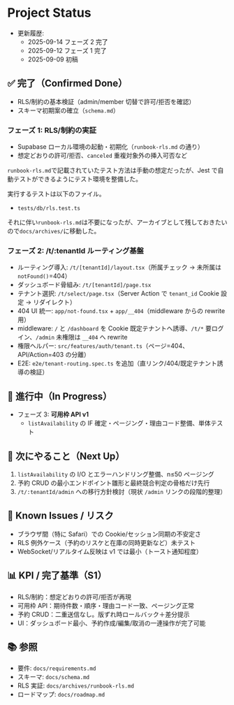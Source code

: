 # Project Status

- 更新履歴:
  - 2025-09-14 フェーズ 2 完了
  - 2025-09-12 フェーズ 1 完了
  - 2025-09-09 初稿

## ✅ 完了（Confirmed Done）

- RLS/制約の基本検証（admin/member 切替で許可/拒否を確認）
- スキーマ初期案の確立（`schema.md`）

### フェーズ 1: **RLS/制約の実証**

- Supabase ローカル環境の起動・初期化（`runbook-rls.md` の通り）
- 想定どおりの許可/拒否、`canceled` 重複対象外の挿入可否など

`runbook-rls.md`で記載されていたテスト方法は手動の想定だったが、Jest で自動テストができるようにテスト環境を整備した。

実行するテストは以下のファイル。

- `tests/db/rls.test.ts`

それに伴い`runbook-rls.md`は不要になったが、アーカイブとして残しておきたいので`docs/archives/`に移動した。

### フェーズ 2: **/t/:tenantId ルーティング基盤**

- ルーティング導入: `/t/[tenantId]/layout.tsx`（所属チェック → 未所属は `notFound()`=404）
- ダッシュボード骨組み: `/t/[tenantId]/page.tsx`
- テナント選択: `/t/select/page.tsx`（Server Action で `tenant_id` Cookie 設定 → リダイレクト）
- 404 UI 統一: `app/not-found.tsx` + `app/__404`（middleware からの rewrite 用）
- middleware: `/` と `/dashboard` を Cookie 既定テナントへ誘導、`/t/*` 要ログイン、`/admin` 未権限は `__404` へ rewrite
- 権限ヘルパー: `src/features/auth/tenant.ts`（ページ=404、API/Action=403 の分離）
- E2E: `e2e/tenant-routing.spec.ts` を追加（直リンク/404/既定テナント誘導の検証）

## 🚧 進行中（In Progress）

- フェーズ 3: **可用枠 API v1**
  - `listAvailability` の IF 確定・ページング・理由コード整備、単体テスト

## 📝 次にやること（Next Up）

1. `listAvailability` の I/O とエラーハンドリング整備、n≤50 ページング
2. 予約 CRUD の最小エンドポイント雛形と最終競合判定の骨格だけ先行
3. `/t/:tenantId/admin` への移行方針検討（現状 `/admin` リンクの段階的整理）

## 🐞 Known Issues / リスク

- ブラウザ間（特に Safari）での Cookie/セッション同期の不安定さ
- RLS 例外ケース（予約のリスケと在庫の同時更新など）未テスト
- WebSocket/リアルタイム反映は v1 では最小（トースト通知程度）

## 📊 KPI / 完了基準（S1）

- RLS/制約：想定どおりの許可/拒否が再現
- 可用枠 API：期待件数・順序・理由コード一致、ページング正常
- 予約 CRUD：二重送信なし。版ずれ時ロールバック＋差分提示
- UI：ダッシュボード最小、予約作成/編集/取消の一連操作が完了可能

## 📚 参照

- 要件: `docs/requirements.md`
- スキーマ: `docs/schema.md`
- RLS 実証: `docs/archives/runbook-rls.md `
- ロードマップ: `docs/roadmap.md`
